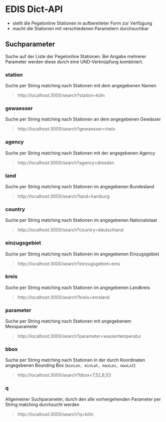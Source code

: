 # EDIS Dict-API

- stellt die Pegelonline Stationen in aufbereiteter Form zur Verfügung
- macht die Stationen mit verschiedenen Parametern durchsuchbar

## Suchparameter

Suche auf der Liste der Pegelonline Stationen. Bei Angabe mehrerer Parameter werden diese durch eine UND-Verknüpfung kombiniert.

### station

Suche per String matching nach Stationen mit dem angegebenen Namen
> http://localhost:3000/search?station=köln

### gewaesser

Suche per String matching nach Stationen an dem angegebenen Gewässer
> http://localhost:3000/search?gewaesser=rhein

### agency

Suche per String matching nach Stationen mit der angegebenen Agency
> http://localhost:3000/search?agency=dresden

### land

Suche per String matching nach Stationen im angegebenen Bundesland
> http://localhost:3000/search?land=hamburg

### country

Suche per String matching nach Stationen im angegebenen Nationalstaat
> http://localhost:3000/search?country=deutschland

### einzugsgebiet

Suche per String matching nach Stationen im angegebenen Einzugsgebiet
> http://localhost:3000/search?einzugsgebiet=ems

### kreis

Suche per String matching nach Stationen im angegebenen Landkreis
> http://localhost:3000/search?kreis=emsland

### parameter

Suche per String matching nach Stationen mit angegebenem Messparameter
> http://localhost:3000/search?parameter=wassertemperatur

### bbox

Suche per String matching nach Stationen in der durch Koordinaten angegebenen Bounding Box (`minLon, minLat, maxLon, maxLat`)
> http://localhost:3000/search?bbox=7,52,8,53

### q

Allgemeiner Suchparameter, durch den alle vorhergehenden Parameter per String matching durchsucht werden
> http://localhost:3000/search?q=köln
